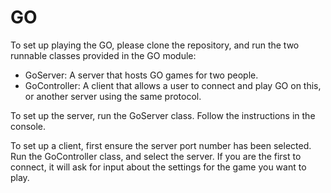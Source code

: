 # GO
To set up playing the GO, please clone the repository, and run the two runnable classes provided in the GO module:
- GoServer: A server that hosts GO games for two people.
- GoController: A client that allows a user to connect and play GO on this, or another server using the same protocol.

To set up the server, run the GoServer class. Follow the instructions in the console.

To set up a client, first ensure the server port number has been selected. Run the GoController class, and select the server.
If you are the first to connect, it will ask for input
about the settings for the game you want to play. 


